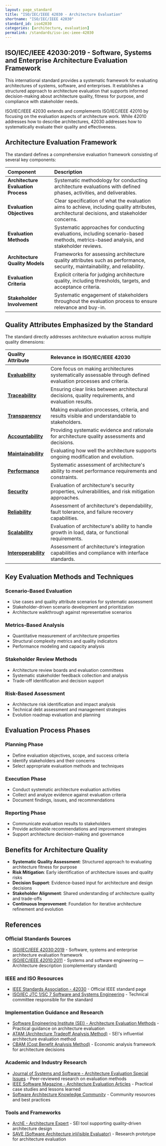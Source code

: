 ```yaml
---
layout: page_standard
title: "ISO/IEC/IEEE 42030 - Architecture Evaluation"
shortname: "ISO/IEC/IEEE 42030"
standard_id: iso42030
categories: [architecture, evaluation]
permalink: /standards/iso-iec-ieee-42030
---
```


## ISO/IEC/IEEE 42030:2019 - Software, Systems and Enterprise Architecture Evaluation Framework

This international standard provides a systematic framework for evaluating architectures of systems, software, and enterprises. It establishes a structured approach to architecture evaluation that supports informed decision-making about architecture quality, fitness for purpose, and compliance with stakeholder needs.

ISO/IEC/IEEE 42030 extends and complements ISO/IEC/IEEE 42010 by focusing on the evaluation aspects of architecture work. While 42010 addresses how to describe architectures, 42030 addresses how to systematically evaluate their quality and effectiveness.

## Architecture Evaluation Framework

The standard defines a comprehensive evaluation framework consisting of several key components:

| Component | Description |
|:--- |:--- |
| **Architecture Evaluation Process** | Systematic methodology for conducting architecture evaluations with defined phases, activities, and deliverables. |
| **Evaluation Objectives** | Clear specification of what the evaluation aims to achieve, including quality attributes, architectural decisions, and stakeholder concerns. |
| **Evaluation Methods** | Systematic approaches for conducting evaluations, including scenario-based methods, metrics-based analysis, and stakeholder reviews. |
| **Architecture Quality Models** | Frameworks for assessing architecture quality attributes such as performance, security, maintainability, and reliability. |
| **Evaluation Criteria** | Explicit criteria for judging architecture quality, including thresholds, targets, and acceptance criteria. |
| **Stakeholder Involvement** | Systematic engagement of stakeholders throughout the evaluation process to ensure relevance and buy-in. |

## Quality Attributes Emphasized by the Standard

The standard directly addresses architecture evaluation across multiple quality dimensions:

| Quality Attribute | Relevance in ISO/IEC/IEEE 42030 |
|:--- |:--- |
| **[Evaluability](/qualities/evaluability)** | Core focus on making architectures systematically assessable through defined evaluation processes and criteria. |
| **[Traceability](/qualities/traceability)** | Ensuring clear links between architectural decisions, quality requirements, and evaluation results. |
| **[Transparency](/qualities/transparency)** | Making evaluation processes, criteria, and results visible and understandable to stakeholders. |
| **[Accountability](/qualities/accountability)** | Providing systematic evidence and rationale for architecture quality assessments and decisions. |
| **[Maintainability](/qualities/maintainability)** | Evaluating how well the architecture supports ongoing modification and evolution. |
| **[Performance](/qualities/performance)** | Systematic assessment of architecture's ability to meet performance requirements and constraints. |
| **[Security](/qualities/security)** | Evaluation of architecture's security properties, vulnerabilities, and risk mitigation approaches. |
| **[Reliability](/qualities/reliability)** | Assessment of architecture's dependability, fault tolerance, and failure recovery capabilities. |
| **[Scalability](/qualities/scalability)** | Evaluation of architecture's ability to handle growth in load, data, or functional requirements. |
| **[Interoperability](/qualities/interoperability)** | Assessment of architecture's integration capabilities and compliance with interface standards. |

## Key Evaluation Methods and Techniques

### **Scenario-Based Evaluation**
- Use cases and quality attribute scenarios for systematic assessment
- Stakeholder-driven scenario development and prioritization
- Architecture walkthrough against representative scenarios

### **Metrics-Based Analysis**
- Quantitative measurement of architecture properties
- Structural complexity metrics and quality indicators  
- Performance modeling and capacity analysis

### **Stakeholder Review Methods**
- Architecture review boards and evaluation committees
- Systematic stakeholder feedback collection and analysis
- Trade-off identification and decision support

### **Risk-Based Assessment**
- Architecture risk identification and impact analysis
- Technical debt assessment and management strategies
- Evolution roadmap evaluation and planning

## Evaluation Process Phases

### **Planning Phase**
- Define evaluation objectives, scope, and success criteria
- Identify stakeholders and their concerns
- Select appropriate evaluation methods and techniques

### **Execution Phase**
- Conduct systematic architecture evaluation activities
- Collect and analyze evidence against evaluation criteria
- Document findings, issues, and recommendations

### **Reporting Phase**
- Communicate evaluation results to stakeholders
- Provide actionable recommendations and improvement strategies
- Support architecture decision-making and governance

## Benefits for Architecture Quality

- **Systematic Quality Assessment**: Structured approach to evaluating architecture fitness for purpose
- **Risk Mitigation**: Early identification of architecture issues and quality risks
- **Decision Support**: Evidence-based input for architecture and design decisions
- **Stakeholder Alignment**: Shared understanding of architecture quality and trade-offs
- **Continuous Improvement**: Foundation for iterative architecture refinement and evolution

## References

### Official Standards Sources
- [ISO/IEC/IEEE 42030:2019](https://www.iso.org/standard/68490.html) - Software, systems and enterprise architecture evaluation framework
- [ISO/IEC/IEEE 42010:2011](https://www.iso.org/standard/50508.html) - Systems and software engineering — Architecture description (complementary standard)

### IEEE and ISO Resources
- [IEEE Standards Association - 42030](https://standards.ieee.org/ieee/42030/5536/) - Official IEEE standard page
- [ISO/IEC JTC 1/SC 7 Software and Systems Engineering](https://www.iso.org/committee/45086.html) - Technical committee responsible for the standard

### Implementation Guidance and Research
- [Software Engineering Institute (SEI) - Architecture Evaluation Methods](https://www.sei.cmu.edu/architecture/tools/evaluate/) - Practical guidance on architecture evaluation
- [ATAM (Architecture Tradeoff Analysis Method)](https://resources.sei.cmu.edu/library/asset-view.cfm?assetid=5177) - SEI's influential architecture evaluation method
- [CBAM (Cost Benefit Analysis Method)](https://resources.sei.cmu.edu/library/asset-view.cfm?assetid=5240) - Economic analysis framework for architecture decisions

### Academic and Industry Research
- [Journal of Systems and Software - Architecture Evaluation Special Issues](https://www.journals.elsevier.com/journal-of-systems-and-software) - Peer-reviewed research on evaluation methods
- [IEEE Software Magazine - Architecture Evaluation Articles](https://ieeexplore.ieee.org/xpl/RecentIssue.jsp?punumber=52) - Practical case studies and lessons learned
- [Software Architecture Knowledge Community](https://www.sei.cmu.edu/architecture/) - Community resources and best practices

### Tools and Frameworks
- [ArchE - Architecture Expert](https://www.sei.cmu.edu/architecture/tools/arche/) - SEI tool supporting quality-driven architecture design
- [SAVE (Software Architecture inVisible Evaluator)](https://link.springer.com/chapter/10.1007/978-3-540-88030-1_19) - Research prototype for architecture evaluation